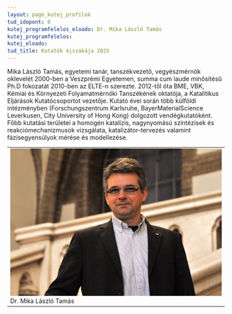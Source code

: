 ```yaml
---
layout: page_kutej_profilok
tud_idopont: 0
kutej_programfelelos_eloado: Dr. Mika László Tamás
kutej_programfelelos: 
kutej_eloado:
tud_title: Kutatók éjszakája 2023
---
```



Mika László Tamás, egyetemi tanár, tanszékvezető, vegyészmérnök oklevelét 2000-ben a Veszprémi Egyetemen, summa cum laude minősítésű Ph.D fokozatát 2010-ben az ELTE-n szerezte. 2012-től óta BME, VBK, Kémiai és Környezeti Folyamatmérnöki Tanszékének oktatója, a Katalitikus Eljárások Kutatócsoportot vezetője. Kutató évei során több külföldi intézményben (Forschungszentrum Karlsruhe, BayerMaterialScience Leverkusen, City University of Hong Kong) dolgozott vendégkutatóként.
Főbb kutatási területei a homogén katalízis, nagynyomású szintézisek és reakciómechanizmusok vizsgálata, katalizátor-tervezés valamint fázisegyensúlyok mérése és modellezése.


 <table class="picture">
<tr>
<td>

<div class="gallery">
    <img src="images/mika_laszlo_tamas.jpg" max-width="250" max-height="200">
  <div class="desc">Dr. Mika László Tamás</div>
</div>

</td>
</tr>
</table>
